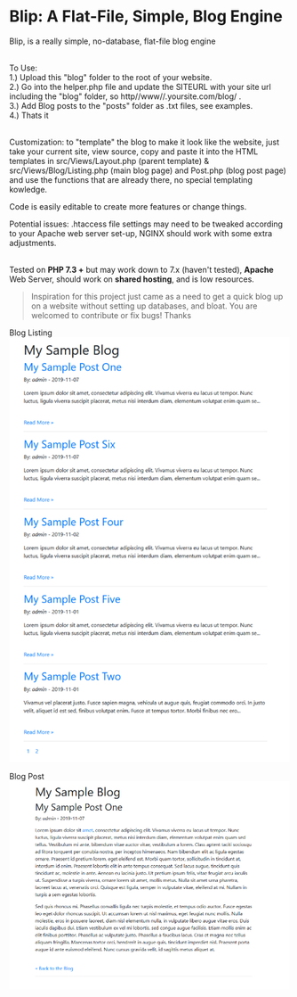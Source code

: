 # Blip: A Flat-File, Simple, Blog Engine
Blip, is a really simple, no-database, flat-file blog engine<br /><br />

To Use:<br />
1.) Upload this "blog" folder to the root of your website.<br />
2.) Go into the helper.php file and update the SITEURL with your site url including the "blog" folder, so http/\/www/\/.yoursite.com/blog/ .<br />
3.) Add Blog posts to the "posts" folder as .txt files, see examples.<br />
4.) Thats it<br /><br />

Customization: to "template" the blog to make it look like the website, just take your current site, view source, copy and paste it into the HTML templates in src/Views/Layout.php (parent template) & src/Views/Blog/Listing.php (main blog page) and Post.php (blog post page) and use the functions that are already there, no special templating kowledge.<br />

Code is easily editable to create more features or change things.<br />

Potential issues: .htaccess file settings may need to be tweaked according to your Apache web server set-up, NGINX should work with some extra adjustments.<br /><br />

Tested on <strong>PHP 7.3 +</strong> but may work down to 7.x (haven't tested), <strong>Apache</strong> Web Server, should work on <strong>shared hosting</strong>, and is low resources.

> Inspiration for this project just came as a need to get a quick blog up on a website without setting up databases, and bloat. You are welcomed to contribute or fix bugs! Thanks
 
Blog Listing
![Alt text](/screenshots/screenshot1.PNG?raw=true "Blog Listing")

Blog Post
![Alt text](/screenshots/screenshot2.PNG?raw=true "Blog Post")
